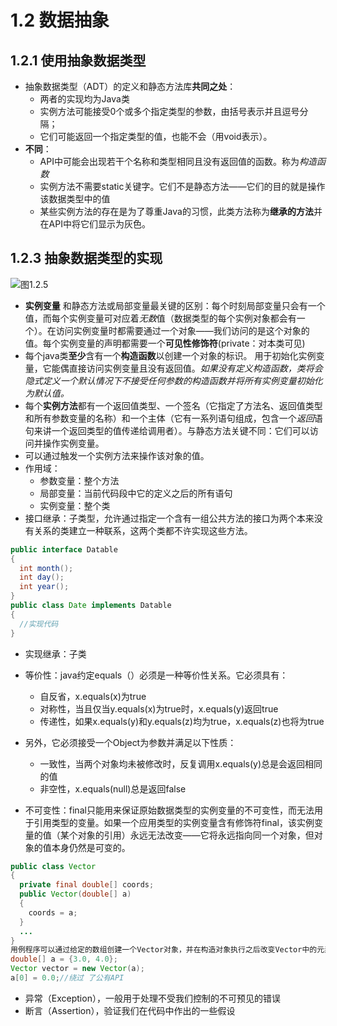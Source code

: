 # 1.2 数据抽象
## 1.2.1 使用抽象数据类型
- 抽象数据类型（ADT）的定义和静态方法库**共同之处**：
  - 两者的实现均为Java类
  - 实例方法可能接受0个或多个指定类型的参数，由括号表示并且逗号分隔；
  - 它们可能返回一个指定类型的值，也能不会（用void表示）。
- **不同**：
  - API中可能会出现若干个名称和类型相同且没有返回值的函数。称为*构造函数*
  - 实例方法不需要static关键字。它们不是静态方法——它们的目的就是操作该数据类型中的值
  - 某些实例方法的存在是为了尊重Java的习惯，此类方法称为**继承的方法**并在API中将它们显示为灰色。
## 1.2.3 抽象数据类型的实现
![图1.2.5](/assets/图1.2.5.png)
- **实例变量** 和静态方法或局部变量最关键的区别：每个时刻局部变量只会有一个值，而每个实例变量可对应着*无数*值（数据类型的每个实例对象都会有一个）。在访问实例变量时都需要通过一个对象——我们访问的是这个对象的值。每个实例变量的声明都需要一个**可见性修饰符**(private：对本类可见)
- 每个java类**至少**含有一个**构造函数**以创建一个对象的标识。 用于初始化实例变量，它能偶直接访问实例变量且没有返回值。*如果没有定义构造函数，类将会隐式定义一个默认情况下不接受任何参数的构造函数并将所有实例变量初始化为默认值。*
- 每个**实例方法**都有一个返回值类型、一个签名（它指定了方法名、返回值类型和所有参数变量的名称）和一个主体（它有一系列语句组成，包含一个*返回*语句来讲一个返回类型的值传递给调用者）。与静态方法关键不同：它们可以访问并操作实例变量。
- 可以通过触发一个实例方法来操作该对象的值。
- 作用域：
  - 参数变量：整个方法
  - 局部变量：当前代码段中它的定义之后的所有语句
  - 实例变量：整个类
- 接口继承：子类型，允许通过指定一个含有一组公共方法的接口为两个本来没有关系的类建立一种联系，这两个类都不许实现这些方法。
``` java
public interface Datable
{
  int month();
  int day();
  int year();
}
public class Date implements Datable
{
  //实现代码
}
```
- 实现继承：子类
- 等价性：java约定equals（）必须是一种等价性关系。它必须具有：
  - 自反省，x.equals(x)为true
  - 对称性，当且仅当y.equals(x)为true时，x.equals(y)返回true
  - 传递性，如果x.equals(y)和y.equals(z)均为true，x.equals(z)也将为true

- 另外，它必须接受一个Object为参数并满足以下性质：
  - 一致性，当两个对象均未被修改时，反复调用x.equals(y)总是会返回相同的值
  - 非空性，x.equals(null)总是返回false
- 不可变性：final只能用来保证原始数据类型的实例变量的不可变性，而无法用于引用类型的变量。如果一个应用类型的实例变量含有修饰符final，该实例变量的值（某个对象的引用）永远无法改变——它将永远指向同一个对象，但对象的值本身仍然是可变的。
``` java
public class Vector
{
  private final double[] coords;
  public Vector(double[] a)
  {
    coords = a;
  }
  ...
}
用例程序可以通过给定的数组创建一个Vector对象，并在构造对象执行之后改变Vector中的元素的值：
double[] a = {3.0, 4.0};
Vector vector = new Vector(a);
a[0] = 0.0;//绕过 了公有API
```
- 异常（Exception），一般用于处理不受我们控制的不可预见的错误
- 断言（Assertion），验证我们在代码中作出的一些假设
